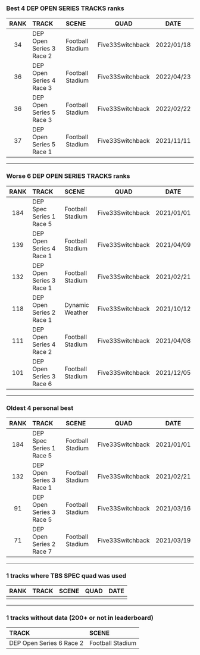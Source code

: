 ### Best 4 DEP OPEN SERIES TRACKS ranks
|RANK|TRACK|SCENE|QUAD|DATE|
|:---:|:---|:---|:---:|:---:|
|34|DEP Open Series 3 Race 2|Football Stadium|Five33Switchback|2022/01/18|
|36|DEP Open Series 4 Race 3|Football Stadium|Five33Switchback|2022/04/23|
|36|DEP Open Series 5 Race 3|Football Stadium|Five33Switchback|2022/02/22|
|37|DEP Open Series 5 Race 1|Football Stadium|Five33Switchback|2021/11/11|
---
### Worse 6 DEP OPEN SERIES TRACKS ranks
|RANK|TRACK|SCENE|QUAD|DATE|
|:---:|:---|:---|:---:|:---:|
|184|DEP Spec Series 1 Race 5|Football Stadium|Five33Switchback|2021/01/01|
|139|DEP Open Series 4 Race 1|Football Stadium|Five33Switchback|2021/04/09|
|132|DEP Open Series 3 Race 1|Football Stadium|Five33Switchback|2021/02/21|
|118|DEP Open Series 2 Race 1|Dynamic Weather|Five33Switchback|2021/10/12|
|111|DEP Open Series 4 Race 2|Football Stadium|Five33Switchback|2021/04/08|
|101|DEP Open Series 3 Race 6|Football Stadium|Five33Switchback|2021/12/05|
---
### Oldest 4 personal best
|RANK|TRACK|SCENE|QUAD|DATE|
|:---:|:---|:---|:---:|:---:|
|184|DEP Spec Series 1 Race 5|Football Stadium|Five33Switchback|2021/01/01|
|132|DEP Open Series 3 Race 1|Football Stadium|Five33Switchback|2021/02/21|
|91|DEP Open Series 3 Race 5|Football Stadium|Five33Switchback|2021/03/16|
|71|DEP Open Series 2 Race 7|Football Stadium|Five33Switchback|2021/03/19|
---
### 1 tracks where TBS SPEC quad was used
|RANK|TRACK|SCENE|QUAD|DATE|
|:---:|:---|:---|:---:|:---:|
||||||
---
### 1 tracks without data (200+ or not in leaderboard)
|TRACK|SCENE|
|:---|:---|
|DEP Open Series 6 Race 2|Football Stadium|
